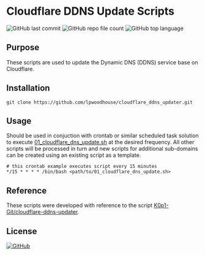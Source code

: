 # Cloudflare DDNS Update Scripts
![GitHub last commit](https://img.shields.io/github/last-commit/lpwoodhouse/cloudflare_ddns_updater)
![GitHub repo file count](https://img.shields.io/github/directory-file-count/lpwoodhouse/cloudflare_ddns_updater)
![GitHub top language](https://img.shields.io/github/languages/top/lpwoodhouse/cloudflare_ddns_updater)

## Purpose

These scripts are used to update the Dynamic DNS (DDNS) service base on Cloudflare.

## Installation

```shell
git clone https://github.com/lpwoodhouse/cloudflare_ddns_updater.git
```

## Usage

Should be used in conjuction with crontab or similar scheduled task solution to execute [01_cloudflare_dns_update.sh](01_cloudflare_dns_update.sh) at the desired frequency.
All other scripts will be processed in turn and new scripts for additional sub-domains can be created using an existing script as a template.

```shell
# this crontab example executes script every 15 minutes
*/15 * * * * /bin/bash <path/to/01_cloudflare_dns_update.sh>
```

## Reference

These scripts were developed with reference to the script [K0p1-Git/cloudflare-ddns-updater](https://github.com/K0p1-Git/cloudflare-ddns-updater).

## License

[![GitHub](https://img.shields.io/github/license/lpwoodhouse/cloudflare_ddns_updater)](LICENSE)
